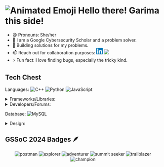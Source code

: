 <h1><img src="https://iam-weijie.github.io/wave/hand-emoji.svg" alt="Animated Emoji" width="50" height="50"> Hello there! Garima this side!</h1> 

- 😄 Pronouns: She/her
- 👀 I am a Google Cybersecurity Scholar and a problem solver.
- 🌱 Building solutions for my problems.
- 📫 Reach out for collaboration purposes: <a href= "https://www.linkedin.com/in/garima-shrivastav/"><img align= "" src= "https://raw.githubusercontent.com/techy4shri/techy4shri/main/icons/linkedin.svg" height= 21px width=”2px”/></a> <a href="https://www.freelancer.com/u/techy4shri"><img src="https://img.shields.io/badge/Freelancer-29B2FE?style=for-the-badge&logo=Freelancer&logoColor=white"></a>
- ⚡ Fun fact: I love finding bugs, especially the tricky kind.


<!------tech stack------>
## <strong>Tech Chest</strong>
Languages: ![C++](https://img.shields.io/badge/c++-%2300599C.svg?style=for-the-badge&logo=c%2B%2B&logoColor=white) ![Python](https://img.shields.io/badge/python-3670A0?style=for-the-badge&logo=python&logoColor=ffdd54) ![JavaScript](https://img.shields.io/badge/javascript-%23323330.svg?style=for-the-badge&logo=javascript&logoColor=%23F7DF1E) 
<details>
  <summary>Frameworks/Libraries:</summary> 
  <br>
  <img src="https://img.shields.io/badge/react-%2320232a.svg?style=for-the-badge&logo=react&logoColor=%2361DAFB" alt="React">&nbsp;
<img src="https://img.shields.io/badge/django-%23092E20.svg?style=for-the-badge&logo=django&logoColor=white" alt="Django">&nbsp;
<img src="https://img.shields.io/badge/Matplotlib-%23ffffff.svg?style=for-the-badge&logo=Matplotlib&logoColor=black" alt="Matplotlib">&nbsp;
<img src="https://img.shields.io/badge/numpy-%23013243.svg?style=for-the-badge&logo=numpy&logoColor=white" alt="NumPy">&nbsp;
<img src="https://img.shields.io/badge/pandas-%23150458.svg?style=for-the-badge&logo=pandas&logoColor=white" alt="Pandas">&nbsp;
<img src="https://img.shields.io/badge/SciPy-%230C55A5.svg?style=for-the-badge&logo=scipy&logoColor=white" alt="SciPy">&nbsp;
<img src="https://img.shields.io/badge/PyTorch-%23EE4C2C.svg?style=for-the-badge&logo=PyTorch&logoColor=white" alt="PyTorch">&nbsp;
<img src="https://img.shields.io/badge/scikit--learn-%23F7931E.svg?style=for-the-badge&logo=scikit-learn&logoColor=white" alt="scikit-learn">

</details>
<!--forums and developer platforms+ OS-->
<details>
  <summary>Developers/Forums:</summary> 
<img src="https://img.shields.io/badge/CodeChef-%23964B00.svg?style=for-the-badge&logo=CodeChef&logoColor=white" alt="CodeChef">&nbsp;
<img src="https://img.shields.io/badge/-Hackerrank-2EC866?style=for-the-badge&logo=HackerRank&logoColor=white" alt="Hackerrank">&nbsp;
<img src="https://img.shields.io/badge/-Stackoverflow-FE7A16?style=for-the-badge&logo=stack-overflow&logoColor=white" alt="Stack Overflow">&nbsp;
</details>

Database: ![MySQL](https://img.shields.io/badge/mysql-4479A1.svg?style=for-the-badge&logo=mysql&logoColor=white)

<details>
  <summary>Design:</summary>
  <img src="https://img.shields.io/badge/Canva-%2300C4CC.svg?style=for-the-badge&logo=Canva&logoColor=white" alt="Canva">&nbsp;
  <img src="https://img.shields.io/badge/Adobe%20After%20Effects-9999FF.svg?style=for-the-badge&logo=Adobe%20After%20Effects&logoColor=white" alt="Adobe After Effects">&nbsp;
  <img src="https://img.shields.io/badge/Adobe%20Creative%20Cloud-DA1F26.svg?style=for-the-badge&logo=Adobe%20Creative%20Cloud&logoColor=white" alt="Adobe Creative Cloud">&nbsp;
  <img src="https://img.shields.io/badge/figma-%23F24E1E.svg?style=for-the-badge&logo=figma&logoColor=white" alt="Figma">
</details>

<!---gssoc badges -->
## GSSoC 2024 Badges 🪶
<div align="center">
  <img src="https://github.com/user-attachments/assets/508ab97a-0c3e-4080-995a-7c92d488996b" alt="postman" width="100" height="100">
  <img src="https://github.com/user-attachments/assets/e4f31ed9-f8a8-455a-be63-447d87ed77c7" alt="explorer" width="100" height="100">
  <img src="https://github.com/user-attachments/assets/42958312-2bce-4363-a768-5e97f0453c63" alt="adventurer" width="100" height="100">
  <img src="https://github.com/user-attachments/assets/9a720812-2e19-4583-8bf5-f1a35bd19129" alt="summit seeker" width="100" height="100">
  <img src="https://github.com/user-attachments/assets/84d8ef57-daa8-446b-af2a-7c710a711ec0" alt="trailblazer" width="100" height="100">
  <img src="https://github.com/user-attachments/assets/93784157-748e-45d6-8959-ce5072e6a520" alt="champion" width="100" height="100">
</div>

<!---
techy4shri/techy4shri is a ✨ special ✨ repository because its `README.md` (this file) appears on your GitHub profile.
You can click the Preview link to take a look at your changes.
--->
